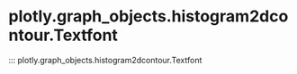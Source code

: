 # plotly.graph_objects.histogram2dcontour.Textfont

::: plotly.graph_objects.histogram2dcontour.Textfont
